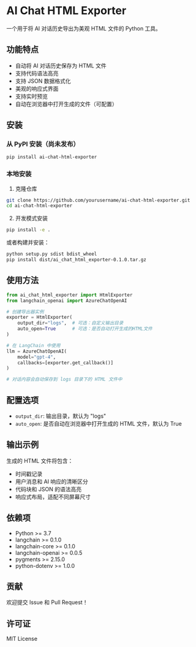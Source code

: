 # AI Chat HTML Exporter

一个用于将 AI 对话历史导出为美观 HTML 文件的 Python 工具。

## 功能特点

- 自动将 AI 对话历史保存为 HTML 文件
- 支持代码语法高亮
- 支持 JSON 数据格式化
- 美观的响应式界面
- 支持实时预览
- 自动在浏览器中打开生成的文件（可配置）

## 安装

### 从 PyPI 安装（尚未发布）
```bash
pip install ai-chat-html-exporter
```

### 本地安装

1. 克隆仓库
```bash
git clone https://github.com/yourusername/ai-chat-html-exporter.git
cd ai-chat-html-exporter
```

2. 开发模式安装
```bash
pip install -e .
```

或者构建并安装：
```bash
python setup.py sdist bdist_wheel
pip install dist/ai_chat_html_exporter-0.1.0.tar.gz
```

## 使用方法

```python
from ai_chat_html_exporter import HtmlExporter
from langchain_openai import AzureChatOpenAI

# 创建导出器实例
exporter = HtmlExporter(
    output_dir="logs",  # 可选：自定义输出目录
    auto_open=True      # 可选：是否自动打开生成的HTML文件
)

# 在 LangChain 中使用
llm = AzureChatOpenAI(
    model="gpt-4",
    callbacks=[exporter.get_callback()]
)

# 对话内容会自动保存到 logs 目录下的 HTML 文件中
```

## 配置选项

- `output_dir`: 输出目录，默认为 "logs"
- `auto_open`: 是否自动在浏览器中打开生成的 HTML 文件，默认为 True

## 输出示例

生成的 HTML 文件将包含：
- 时间戳记录
- 用户消息和 AI 响应的清晰区分
- 代码块和 JSON 的语法高亮
- 响应式布局，适配不同屏幕尺寸

## 依赖项

- Python >= 3.7
- langchain >= 0.1.0
- langchain-core >= 0.1.0
- langchain-openai >= 0.0.5
- pygments >= 2.15.0
- python-dotenv >= 1.0.0

## 贡献

欢迎提交 Issue 和 Pull Request！

## 许可证

MIT License